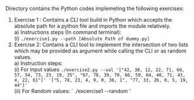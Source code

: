 Directory contains the Python codes implemeting the following exercises:
1. Exercise 1 : Contains a CLI tool build in Python which accepts the absolute path for a python file and imports the module relatively.  
   a) Instructions steps (In command terminal):  
      (i) `./exercise1.py --path [Absolute Path of dummy.py]`
3. Exercise 2: Contains a CLI tool to implement the intersection of two lists which may be provided as argument while calling the CLI or as random values.  
   a) Instruction steps:   
      (i) For input values `./exercise2.py --val '["42, 30, 12, 22, 71, 60, 57, 54, 73, 23, 19, 35", "67, 70, 39, 70, 66, 59, 84, 46, 71, 43, 4, 22, 61"]' '["5, 78, 23, 4, 9, 0, 36, 1", "77, 33, 26, 0, 5, 19, 44"]'`  
      (ii) For Random values:  ` ./excercise1 --random ' 
    
           

